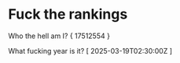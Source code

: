 # Fuck the rankings

Who the hell am I?
{ 17512554 }

What fucking year is it?
[ 2025-03-19T02:30:00Z ]
